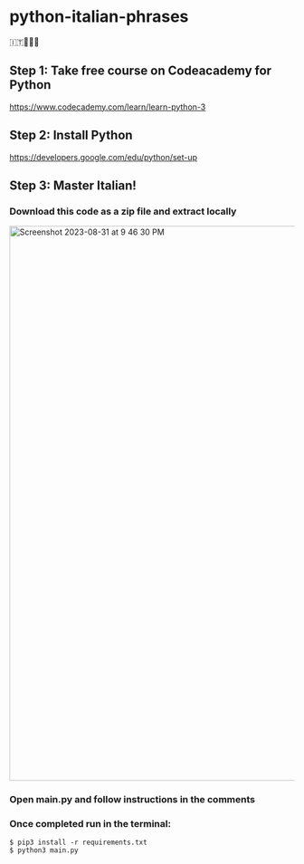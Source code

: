 # python-italian-phrases
🇮🇹🍝🍕🤌

## Step 1: Take free course on Codeacademy for Python
https://www.codecademy.com/learn/learn-python-3

## Step 2: Install Python
https://developers.google.com/edu/python/set-up

## Step 3: Master Italian!

### Download this code as a zip file and extract locally
<img width="980" alt="Screenshot 2023-08-31 at 9 46 30 PM" src="https://github.com/mesrobk/python-italian-phrases/assets/1287134/d467188f-676d-45c3-857b-7fceebc03de4">

### Open main.py and follow instructions in the comments

### Once completed run in the terminal:
```
$ pip3 install -r requirements.txt
$ python3 main.py
```
